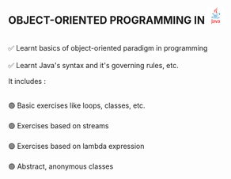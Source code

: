 <h2> OBJECT-ORIENTED PROGRAMMING IN <img src="https://raw.githubusercontent.com/devicons/devicon/master/icons/java/java-original-wordmark.svg" alt="java" width="35" height="35" /></h2>

<br> ✅ Learnt basics of object-oriented paradigm in programming</br>
<br> ✅ Learnt Java's syntax and it's governing rules, etc. </br>
<p></p>
<p allign="left"> It includes : </p>
<br> 🟢 Basic exercises like loops, classes, etc. </br>
<br> 🟢 Exercises based on streams </br>
<br> 🟢 Exercises based on lambda expression </br>
<br> 🟢 Abstract, anonymous classes </br>
